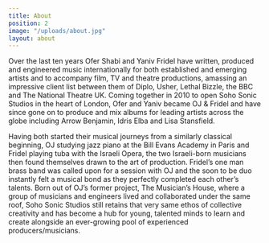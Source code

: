 ```yaml
---
title: About
position: 2
image: "/uploads/about.jpg"
layout: about
---
```


Over the last ten years Ofer Shabi and Yaniv Fridel have written, produced and engineered music internationally for both established and emerging artists and to accompany film, TV and theatre productions, amassing an impressive client list between them of Diplo, Usher, Lethal Bizzle, the BBC and The National Theatre UK. Coming together in 2010 to open Soho Sonic Studios in the heart of London, Ofer and Yaniv became OJ & Fridel and have since gone on to produce and mix albums for leading artists across the globe including Arrow Benjamin, Idris Elba and Lisa Stansfield.
 
Having both started their musical journeys from a similarly classical beginning, OJ studying jazz piano at the Bill Evans Academy in Paris and Fridel playing tuba with the Israeli Opera, the two Israeli-born musicians then found themselves drawn to the art of production. Fridel’s one man brass band was called upon for a session with OJ and the soon to be duo instantly felt a musical bond as they perfectly completed each other’s talents. Born out of OJ’s former project, The Musician’s House, where a group of musicians and engineers lived and collaborated under the same roof, Soho Sonic Studios still retains that very same ethos of collective creativity and has become a hub for young, talented minds to learn and create alongside an ever-growing pool of experienced producers/musicians.